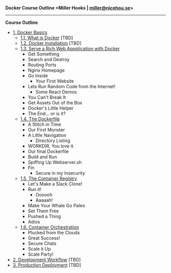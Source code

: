 __Docker Course Outline <Miller Hooks | miller@nicehou.se>__

--------

__Course Outline__

* [1. Docker Basics](1-Docker_Basics)
    * [1.1. What is Docker](1-Docker_Basics/1-What_Is_Docker) [TBD]
    * [1.2. Docker Installation](1-Docker_Basics/2-Docker_Installation) [TBD]
    * [1.3. Serve a Rich Web Appplication with Docker](1-Docker_Basics/3-Serve_a_Rich_Web_Application_with_Docker)
        * Get Something
        * Search and Destroy
        * Routing Ports
        * Nginx Homepage
        * Go Inside
            * Your First Website
        * Lets Run Random Code from the Internet!
            * Some React Demos
        * You Can't Break It
        * Get Assets Out of the Box
        * Docker's Little Helper
        * The End... or is it?
    * [1.4. The Dockerfile](1-Docker_Basics/4-The_Dockerfile)
        * A Stitch in Time
        * Our First Monster
        * A Little Navigation
            * Directory Listing
        * WORKDIR, You love it.
        * Our final Dockerfile
        * Build and Run
        * Spiffing Up Webserver.sh
        * Fin
            * Secure in my Insecurity
    * [1.5. The Container Registry](1-Docker_Basics/5-The_Container_Registry)
        * Let's Make a Slack Clone!
        * Run it!
            * Oooooh
            * Aaaaah!
        * Make Your Whale Go Paleo
        * Set Them Free
        * Pushed a Thing
        * Adios
    * [1.6. Container Orchestration](1-Docker_Basics/6-Container_Orchestration)
        * Plucked from the Clouds
        * Great Success!
        * Secure Chats
        * Scale it Up
        * Scale Party!
* [2. Development Workflow](2-Development_Workflow) [TBD]
* [3. Production Deployment](3-Production_Deployment) [TBD]